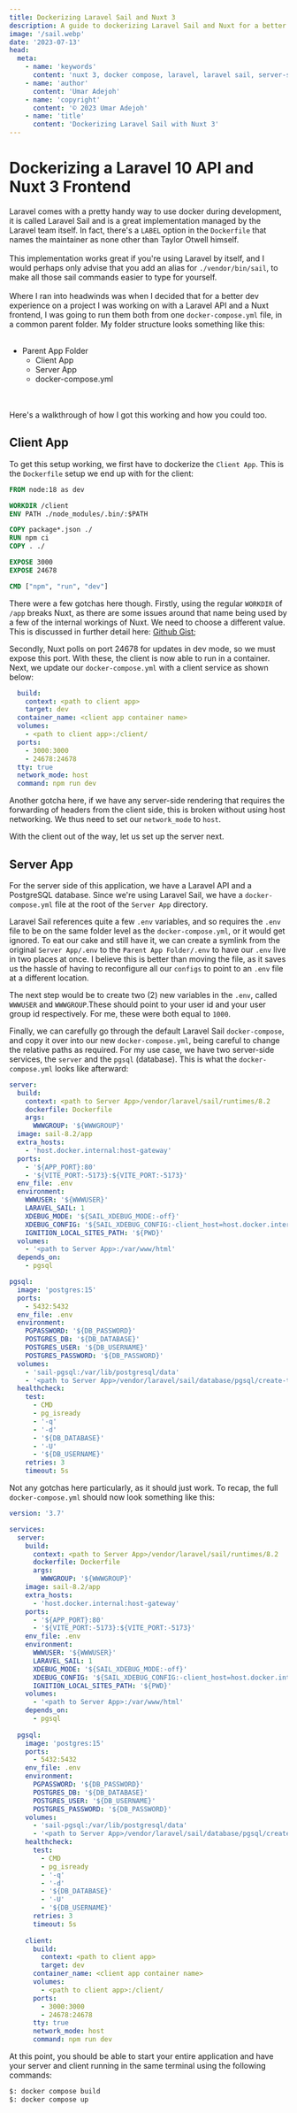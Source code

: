 ```yaml
---
title: Dockerizing Laravel Sail and Nuxt 3
description: A guide to dockerizing Laravel Sail and Nuxt for a better dev experience using docker compose.
image: '/sail.webp'
date: '2023-07-13'
head:
  meta:
    - name: 'keywords'
      content: 'nuxt 3, docker compose, laravel, laravel sail, server-side rendering, postgresql, api'
    - name: 'author'
      content: 'Umar Adejoh'
    - name: 'copyright'
      content: '© 2023 Umar Adejoh'
    - name: 'title'
      content: 'Dockerizing Laravel Sail with Nuxt 3'
---
```


# Dockerizing a Laravel 10 API and Nuxt 3 Frontend

Laravel comes with a pretty handy way to use docker during development, it is called Laravel Sail and is a great implementation managed by the Laravel team itself. In fact, there's a `LABEL` option in the `Dockerfile` that names the maintainer as none other than Taylor Otwell himself.
<br><br>
This implementation works great if you're using Laravel by itself, and I would perhaps only advise that you add an alias for `./vendor/bin/sail`, to make all those sail commands easier to type for yourself.
<br><br>
Where I ran into headwinds was when I decided that for a better dev experience on a project I was working on with a Laravel API and a Nuxt frontend, I was going to run them both from one `docker-compose.yml` file, in a common parent folder. My folder structure looks something like this:
<br><br>

- Parent App Folder
  - Client App
  - Server App
  - docker-compose.yml

<br><br>
Here's a walkthrough of how I got this working and how you could too.

## Client App

To get this setup working, we first have to dockerize the `Client App`. This is the `Dockerfile` setup we end up with for the client:

```dockerfile
FROM node:18 as dev

WORKDIR /client
ENV PATH ./node_modules/.bin/:$PATH

COPY package*.json ./
RUN npm ci
COPY . ./

EXPOSE 3000
EXPOSE 24678

CMD ["npm", "run", "dev"]
```

There were a few gotchas here though. Firstly, using the regular `WORKDIR` of `/app` breaks Nuxt, as there are some issues around that name being used by a few of the internal workings of Nuxt. We need to choose a different value. This is discussed in further detail here: [Github Gist](https://github.com/nuxt/nuxt/issues/20446);

Secondly, Nuxt polls on port 24678 for updates in dev mode, so we must expose this port. With these, the client is now able to run in a container. Next, we update our `docker-compose.yml` with a client service as shown below:

```yaml
  build: 
    context: <path to client app>
    target: dev
  container_name: <client app container name>
  volumes:
    - <path to client app>:/client/
  ports:
    - 3000:3000
    - 24678:24678
  tty: true
  network_mode: host
  command: npm run dev
```

Another gotcha here, if we have any server-side rendering that requires the forwarding of headers from the client side, this is broken without using host networking. We thus need to set our `network_mode` to `host`.

With the client out of the way, let us set up the server next.

## Server App

For the server side of this application, we have a Laravel API and a PostgreSQL database. Since we're using Laravel Sail, we have a `docker-compose.yml` file at the root of the `Server App` directory.

Laravel Sail references quite a few `.env` variables, and so requires the `.env` file to be on the same folder level as the `docker-compose.yml`, or it would get ignored. To eat our cake and still have it, we can create a symlink from the original `Server App/.env` to the `Parent App Folder/.env` to have our `.env` live in two places at once. I believe this is better than moving the file, as it saves us the hassle of having to reconfigure all our `configs` to point to an `.env` file at a different location.

The next step would be to create two (2) new variables in the `.env`, called `WWWUSER` and `WWWGROUP`.These should point to your user id and your user group id respectively. For me, these were both equal to `1000`.

Finally, we can carefully go through the default Laravel Sail `docker-compose`, and copy it over into our new `docker-compose.yml`, being careful to change the relative paths as required. For my use case, we have two server-side services, the `server` and the `pgsql` (database). This is what the `docker-compose.yml` looks like afterward:

```yaml
server:
  build:
    context: <path to Server App>/vendor/laravel/sail/runtimes/8.2
    dockerfile: Dockerfile
    args:
      WWWGROUP: '${WWWGROUP}'
  image: sail-8.2/app
  extra_hosts:
    - 'host.docker.internal:host-gateway'
  ports:
    - '${APP_PORT}:80'
    - '${VITE_PORT:-5173}:${VITE_PORT:-5173}'
  env_file: .env
  environment:
    WWWUSER: '${WWWUSER}'
    LARAVEL_SAIL: 1
    XDEBUG_MODE: '${SAIL_XDEBUG_MODE:-off}'
    XDEBUG_CONFIG: '${SAIL_XDEBUG_CONFIG:-client_host=host.docker.internal}'
    IGNITION_LOCAL_SITES_PATH: '${PWD}'
  volumes:
    - '<path to Server App>:/var/www/html'
  depends_on:
    - pgsql

pgsql:
  image: 'postgres:15'
  ports:
    - 5432:5432
  env_file: .env
  environment:
    PGPASSWORD: '${DB_PASSWORD}'
    POSTGRES_DB: '${DB_DATABASE}'
    POSTGRES_USER: '${DB_USERNAME}'
    POSTGRES_PASSWORD: '${DB_PASSWORD}'
  volumes:
    - 'sail-pgsql:/var/lib/postgresql/data'
    - '<path to Server App>/vendor/laravel/sail/database/pgsql/create-testing-database.sql:/docker-entrypoint-initdb.d/10-create-testing-database.sql'
  healthcheck:
    test:
      - CMD
      - pg_isready
      - '-q'
      - '-d'
      - '${DB_DATABASE}'
      - '-U'
      - '${DB_USERNAME}'
    retries: 3
    timeout: 5s
```

Not any gotchas here particularly, as it should just work. To recap, the full `docker-compose.yml` should now look something like this:

```yaml
version: '3.7'

services:
  server:
    build:
      context: <path to Server App>/vendor/laravel/sail/runtimes/8.2
      dockerfile: Dockerfile
      args:
        WWWGROUP: '${WWWGROUP}'
    image: sail-8.2/app
    extra_hosts:
      - 'host.docker.internal:host-gateway'
    ports:
      - '${APP_PORT}:80'
      - '${VITE_PORT:-5173}:${VITE_PORT:-5173}'
    env_file: .env
    environment:
      WWWUSER: '${WWWUSER}'
      LARAVEL_SAIL: 1
      XDEBUG_MODE: '${SAIL_XDEBUG_MODE:-off}'
      XDEBUG_CONFIG: '${SAIL_XDEBUG_CONFIG:-client_host=host.docker.internal}'
      IGNITION_LOCAL_SITES_PATH: '${PWD}'
    volumes:
      - '<path to Server App>:/var/www/html'
    depends_on:
      - pgsql
  
  pgsql:
    image: 'postgres:15'
    ports:
      - 5432:5432
    env_file: .env
    environment:
      PGPASSWORD: '${DB_PASSWORD}'
      POSTGRES_DB: '${DB_DATABASE}'
      POSTGRES_USER: '${DB_USERNAME}'
      POSTGRES_PASSWORD: '${DB_PASSWORD}'
    volumes:
      - 'sail-pgsql:/var/lib/postgresql/data'
      - '<path to Server App>/vendor/laravel/sail/database/pgsql/create-testing-database.sql:/docker-entrypoint-initdb.d/10-create-testing-database.sql'
    healthcheck:
      test:
        - CMD
        - pg_isready
        - '-q'
        - '-d'
        - '${DB_DATABASE}'
        - '-U'
        - '${DB_USERNAME}'
      retries: 3
      timeout: 5s
    
    client:
      build: 
        context: <path to client app>
        target: dev
      container_name: <client app container name>
      volumes:
        - <path to client app>:/client/
      ports:
        - 3000:3000
        - 24678:24678
      tty: true
      network_mode: host
      command: npm run dev
```

At this point, you should be able to start your entire application and have your server and client running in the same terminal using the following commands:

```bash
$: docker compose build
$: docker compose up
```